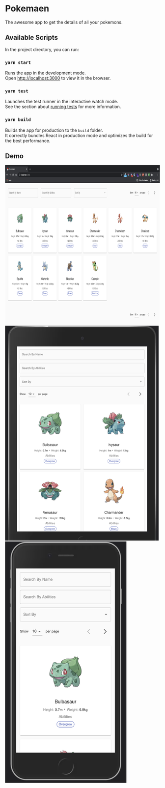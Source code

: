 # Pokemaen

The awesome app to get the details of all your pokemons.

## Available Scripts

In the project directory, you can run:

### `yarn start`

Runs the app in the development mode.\
Open [http://localhost:3000](http://localhost:3000) to view it in the browser.

### `yarn test`

Launches the test runner in the interactive watch mode.\
See the section about [running tests](https://facebook.github.io/create-react-app/docs/running-tests) for more information.

### `yarn build`

Builds the app for production to the `build` folder.\
It correctly bundles React in production mode and optimizes the build for the best performance.

## Demo

<img height="520" width="800" alt="desktop-view" src="public/desktop-view.png">
<img height="700" width="500" alt="desktop-view" src="public/tablet-view.png">
<img height="786" width="395" alt="desktop-view" src="public/mobile-view.png">
